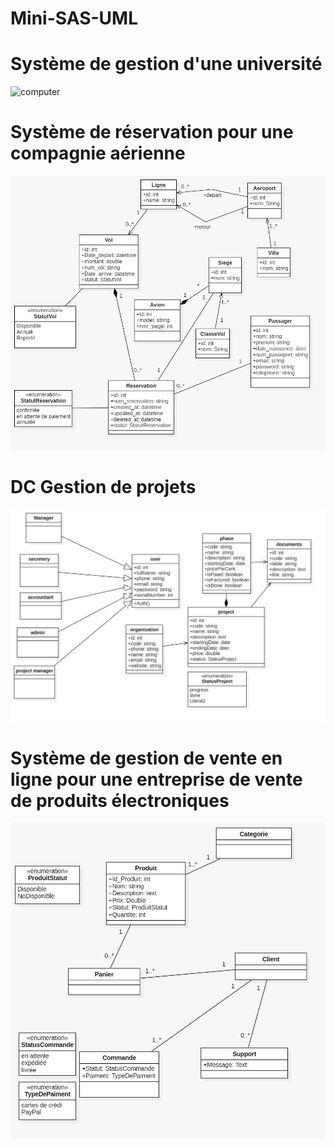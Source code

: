 # Mini-SAS-UML

# Système de gestion d'une université
![computer](https://github.com/mjidelouss/Mini-SAS-UML/blob/main/Système-de-gestion-d'une-université.jpeg)

# Système de réservation pour une compagnie aérienne
![computer](https://github.com/mjidelouss/Mini-SAS-UML/blob/main/Système-de-réservation-pour-une-compagnie-aérienne.jpeg)
# DC Gestion de projets
![computer](https://github.com/mjidelouss/Mini-SAS-UML/blob/main/DC-Gestion-de-projets.jpeg)

# Système de gestion de vente en ligne pour une entreprise de vente de produits électroniques
![computer](https://github.com/mjidelouss/Mini-SAS-UML/blob/main/Système-de-gestion-de-vente-en-ligne-pour-une-entreprise-de-vente-de-produits-électroniques.jpeg)
